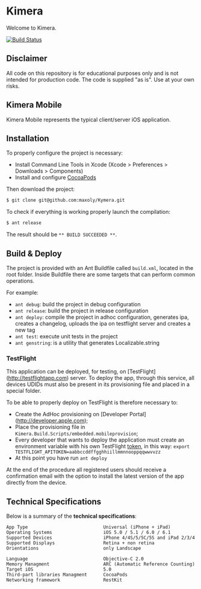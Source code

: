 # Kimera

Welcome to Kimera.

[![Build Status](https://travis-ci.org/maxoly/Kimera.png?branch=master)](https://travis-ci.org/maxoly/Kimera)

## Disclaimer
All code on this repository is for educational purposes only and is not intended for production code. The code is supplied "as is". Use at your own risks.

## Kimera Mobile

Kimera Mobile represents the typical client/server iOS application.

## Installation

To properly configure the project is necessary:

* Install Command Line Tools in Xcode (Xcode > Preferences > Downloads > Components)
* Install and configure [CocoaPods](http://cocoapods.org/)


Then download the project:

```bash
$ git clone git@github.com:maxoly/Kymera.git
```

To check if everything is working properly launch the compilation:

```bash
$ ant release
```

The result should be  `** BUILD SUCCEEDED **`.

## Build & Deploy

The project is provided with an Ant Buildfile called `build.xml`, located in the root folder. Inside Buildfile there are some targets that can perform common operations.

For example:

* `ant debug`: build the project in debug configuration
* `ant release`: build the project in release configuration
* `ant deploy`: compile the project in adhoc configuration, generates ipa, creates a changelog, uploads the ipa on testflight server and creates a new tag
* `ant test`: execute unit tests in the project
* `ant genstring`: is a utility that generates Localizable.string

### TestFlight

This application can be deployed, for testing, on [TestFlight] (http://testflightapp.com) server. To deploy the app, through this service, all devices UDIDs must also be present in its provisioning file and placed in a special folder.

To be able to properly deploy on TestFlight is therefore necessary to:

* Create the AdHoc provisioning on [Developer Portal] (http://developer.apple.com);
* Place the provisioning file in `Kimera.Build.Scripts/embedded.mobileprovision`;
* Every developer that wants to deploy the application must create an environment variable with his own TestFlight [token](https://testflightapp.com/account/#api), in this way: `export TESTFLIGHT_APITOKEN=aabbccddffgghhiillmmnnooppqqwwvvzz`
* At this point you have run `ant deploy`

At the end of the procedure all registered users should receive a confirmation email with the option to install the latest version of the app directly from the device.

## Technical Specifications

Below is a summary of the **technical specifications**:

```text
App Type                            Universal (iPhone + iPad)
Operating Systems                   iOS 5.0 / 5.1 / 6.0 / 6.1
Supported Devices                   iPhone 4/4S/5/5C/5S and iPad 2/3/4
Supported Displays                  Retina + non retina
Orientations                        only Landscape

Language                            Objective-C 2.0
Memory Managment                    ARC (Automatic Reference Counting)
Target iOS                          5.0
Third-part libraries Managment      CocoaPods
Networking framework                RestKit
```